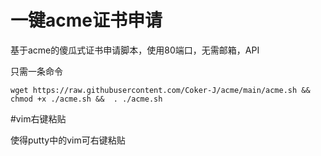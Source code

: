 # 一键acme证书申请
基于acme的傻瓜式证书申请脚本，使用80端口，无需邮箱，API

只需一条命令
```
wget https://raw.githubusercontent.com/Coker-J/acme/main/acme.sh && chmod +x ./acme.sh &&  . ./acme.sh
```

#vim右键粘贴

使得putty中的vim可右键粘贴
```
```
